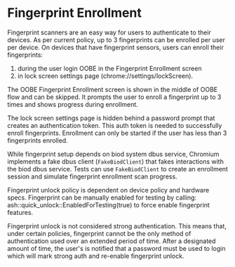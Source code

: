 # Fingerprint Enrollment

Fingerprint scanners are an easy way for users to authenticate to their devices.
As per current policy, up to 3 fingerprints can be enrolled per user per device.
On devices that have fingerprint sensors, users can enroll their fingerprints:
1.  during the user login OOBE in the Fingerprint Enrollment screen
2.  in lock screen settings page (chrome://settings/lockScreen).

The OOBE Fingerprint Enrollment screen is shown in the middle of OOBE flow and
can be skipped. It prompts the user to enroll a fingerprint up to 3 times and
shows progress during enrollment.

The lock screen settings page is hidden behind a password prompt that creates
an authentication token. This auth token is needed to successfully enroll
fingerprints. Enrollment can only be started if the user has less than 3
fingerprints enrolled.

While fingerprint setup depends on biod system dbus service, Chromium implements
a fake dbus client (`FakeBiodClient`) that fakes interactions with the biod
dbus service. Tests can use `FakeBiodClient` to create an enrollment session and
simulate fingerprint enrollment scan progress.

Fingerprint unlock policy is dependent on device policy and hardware specs.
Fingerprint can be manually enabled for testing by calling:
ash::quick_unlock::EnabledForTesting(true) to force enable fingerprint features.

Fingerprint unlock is not considered strong authentication. This means that,
under certain policies, fingerprint cannot be the only method of authentication
used over an extended period of time. After a designated amount of time, the
user's is notified that a password must be used to login which will mark strong
auth and re-enable fingerprint unlock.
